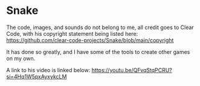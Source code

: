 # Snake
The code, images, and sounds do not belong to me, all credit goes to Clear Code, with his copyright statement being listed here: 
https://github.com/clear-code-projects/Snake/blob/main/copyright

It has done so greatly, and I have some of the tools to create other games on my own.

A link to his video is linked below:
https://youtu.be/QFvqStqPCRU?si=4Hq1W5pxAyxykcLM
